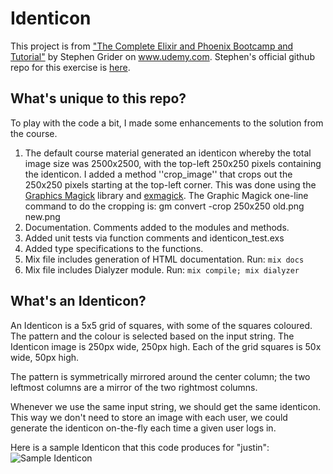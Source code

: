 # Identicon

This project is from ["The Complete Elixir and Phoenix Bootcamp and Tutorial"](https://www.udemy.com/the-complete-elixir-and-phoenix-bootcamp-and-tutorial/learn/v4/overview) by Stephen Grider on www.udemy.com.  Stephen's official github repo for this
exercise is [here](https://github.com/StephenGrider/ElixirCode/tree/master/identicon).

## What's unique to this repo?

To play with the code a bit, I made some enhancements to the solution from the course.
1. The default course material generated an identicon whereby the total image size was
2500x2500, with the top-left 250x250 pixels containing the identicon.
I added a method ''crop_image'' that crops out the 250x250 pixels starting at the
top-left corner.  This was done using the [Graphics Magick](http://www.graphicsmagick.org)
library and [exmagick](https://github.com/Xerpa/exmagick).
The Graphic Magick one-line command to do the cropping is:
gm convert -crop 250x250 old.png new.png
1. Documentation.  Comments added to the modules and methods.
1. Added unit tests via function comments and identicon_test.exs
1. Added type specifications to the functions.
1. Mix file includes generation of HTML documentation.  Run: ``mix docs``
1. Mix file includes Dialyzer module.  Run: ``mix compile; mix dialyzer``

## What's an Identicon?

An Identicon is a 5x5 grid of squares, with some of the squares coloured.
The pattern and the colour is selected based on the input string.
The Identicon image is 250px wide, 250px high.  Each of the grid squares
is 50x wide, 50px high.

The pattern is symmetrically mirrored around the center column; the
two leftmost columns are a mirror of the two rightmost columns.

Whenever we use the same input string, we should get the same identicon.
This way we don't need to store an image with each user, we could generate
the identicon on-the-fly each time a given user logs in.

Here is a sample Identicon that this code produces for "justin":  
![Sample Identicon](https://github.com/justingamble/identicon/blob/master/examples/justin.png)
